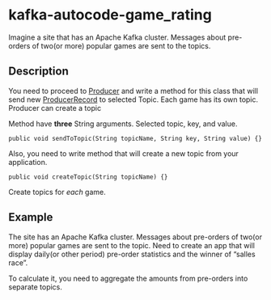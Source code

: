 # kafka-autocode-game_rating
Imagine a site that has an Apache Kafka cluster. Messages about pre-orders of two(or more) popular games are sent to the topics.
## Description
You need to proceed to [Producer](src/main/java/com/epam/autocode/kafka/game_rating/KafkaTopicApplication.java) 
and write a method for this class that will send new
[ProducerRecord](https://kafka.apache.org/23/javadoc/org/apache/kafka/clients/producer/ProducerRecord.html) 
to selected Topic. Each game has its own topic. Producer can create a topic  

Method have <b>three</b> String arguments. Selected topic, key, and value.

    public void sendToTopic(String topicName, String key, String value) {}
    
Also, you need to write method that will create a new topic from your application.

    public void createTopic(String topicName) {}

Create topics for <i>each</i> game.
## Example
The site has an Apache Kafka cluster. Messages about pre-orders of two(or more) popular games are sent to the topic. Need to create an app that will display daily(or other period) pre-order statistics and the winner of “salles race”.

To calculate it, you need to aggregate the amounts from pre-orders into separate topics.



